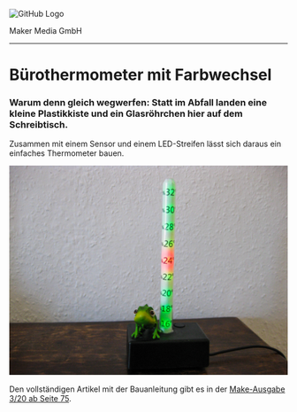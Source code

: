 ![GitHub Logo](http://www.heise.de/make/icons/make_logo.png)

Maker Media GmbH

***

# Bürothermometer mit Farbwechsel

### Warum denn gleich wegwerfen: Statt im Abfall landen eine kleine Plastikkiste und ein Glasröhrchen hier auf dem Schreibtisch.

Zusammen mit einem Sensor und einem LED-Streifen lässt sich daraus ein einfaches Thermometer bauen.

![Picture](https://github.com/MakeMagazinDE/buero-thermometer/blob/master/Buerothermometer.jpg) 

Den vollständigen Artikel mit der Bauanleitung gibt es in der [Make-Ausgabe 3/20 ab Seite 75](https://www.heise.de/select/make/2020/3/1592676511469850).
